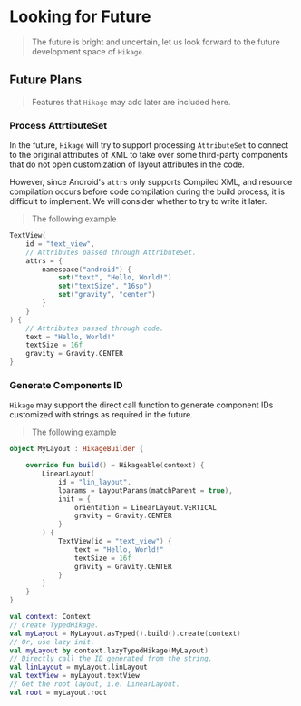 # Looking for Future

> The future is bright and uncertain, let us look forward to the future development space of `Hikage`.

## Future Plans

> Features that `Hikage` may add later are included here.

### Process AttrtibuteSet

In the future, `Hikage` will try to support processing `AttributeSet` to connect to the original attributes of XML to take over some third-party components that do not open customization of layout attributes in the code.

However, since Android's `attrs` only supports Compiled XML, and resource compilation occurs before code compilation during the build process, it is difficult to implement. We will consider whether to try to write it later.

> The following example

```kotlin
TextView(
    id = "text_view",
    // Attributes passed through AttributeSet.
    attrs = {
        namespace("android") {
            set("text", "Hello, World!")
            set("textSize", "16sp")
            set("gravity", "center")
        }
    }
) {
    // Attributes passed through code.
    text = "Hello, World!"
    textSize = 16f
    gravity = Gravity.CENTER
}
```

### Generate Components ID

`Hikage` may support the direct call function to generate component IDs customized with strings as required in the future.

> The following example

```kotlin
object MyLayout : HikageBuilder {

    override fun build() = Hikageable(context) {
        LinearLayout(
            id = "lin_layout",
            lparams = LayoutParams(matchParent = true),
            init = {
                orientation = LinearLayout.VERTICAL
                gravity = Gravity.CENTER
            }
        ) {
            TextView(id = "text_view") {
                text = "Hello, World!"
                textSize = 16f
                gravity = Gravity.CENTER
            }
        }
    }
}

val context: Context
// Create TypedHikage.
val myLayout = MyLayout.asTyped().build().create(context)
// Or, use lazy init.
val myLayout by context.lazyTypedHikage(MyLayout)
// Directly call the ID generated from the string.
val linLayout = myLayout.linLayout
val textView = myLayout.textView
// Get the root layout, i.e. LinearLayout.
val root = myLayout.root
```